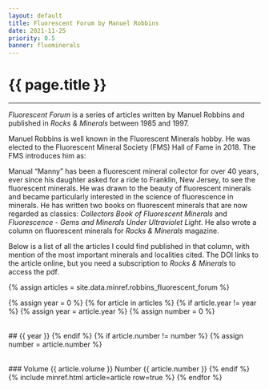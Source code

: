 ```yaml
---
layout: default
title: Fluorescent Forum by Manuel Robbins
date: 2021-11-25
priority: 0.5
banner: fluominerals
---
```


{{ page.title }}
=====
---

*Fluorescent Forum* is a series of articles written by Manuel Robbins and
published in *Rocks & Minerals* between 1985 and 1997.

Manuel Robbins is well known in the Fluorescent Minerals hobby. He was elected
to the Fluorescent Mineral Society (FMS) Hall of Fame in 2018. The FMS
introduces him as:

Manual “Manny” has been a fluorescent mineral collector for over 40 years, ever
since his daughter asked for a ride to Franklin, New Jersey, to see the
fluorescent minerals. He was drawn to the beauty of fluorescent minerals and
became particularly interested in the science of fluorescence in minerals.  He
has written two books on fluorescent minerals that are now regarded as
classics: *Collectors Book of Fluorescent Minerals* and *Fluorescence - Gems
and Minerals Under Ultraviolet Light*. He also wrote a column on fluorescent
minerals for *Rocks & Minerals* magazine.

Below is a list of all the articles I could find published in that column, with
mention of the most important minerals and localities cited. The DOI links to
the article online, but you need a subscription to *Rocks & Minerals* to access
the pdf.

{% assign articles = site.data.minref.robbins_fluorescent_forum %}

<table>
{% assign year = 0 %}
{% for article in articles %}
{% if article.year != year %}
{% assign year = article.year %}
{% assign number = 0 %}
</table>
## {{ year }}
<table>
{% endif %}
{% if article.number != number %}
{% assign number = article.number %}
</table>
### Volume {{ article.volume }} Number {{ article.number }}
<table>
{% endif %}
  {% include minref.html article=article row=true %}
{% endfor %}
</table>
<br>

